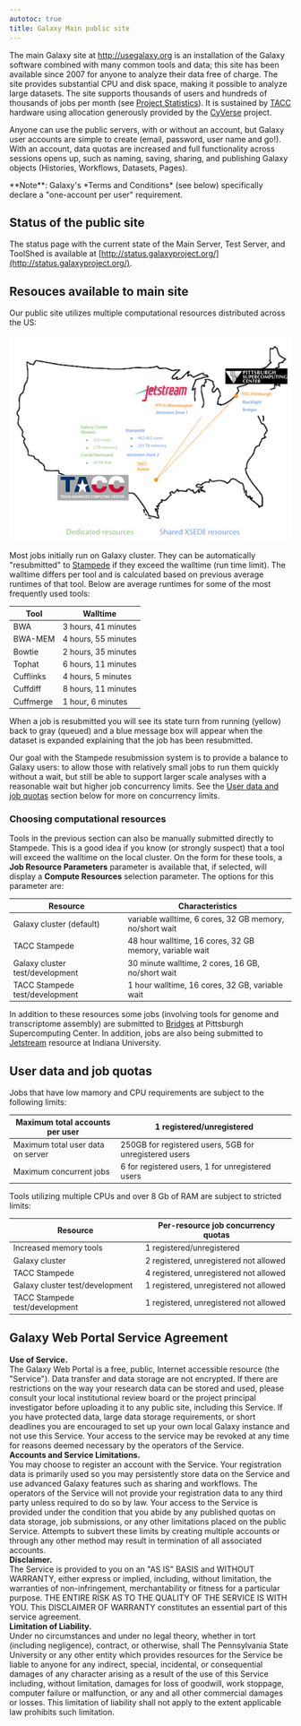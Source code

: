 ```yaml
---
autotoc: true
title: Galaxy Main public site
---
```


The main Galaxy site at http://usegalaxy.org is an installation of the Galaxy software combined with many common tools and data; this site has been available since 2007 for anyone to analyze their data free of charge. The site provides substantial CPU and disk space, making it possible to analyze large datasets. The site supports thousands of users and hundreds of thousands of jobs per month (see [Project Statistics](/src/galaxy-project/statistics)). It is sustained by [TACC](https://www.tacc.utexas.edu/) hardware using allocation generously provided by the [CyVerse](http://www.cyverse.org/) project.  

Anyone can use the public servers, with or without an account, but Galaxy user accounts are simple to create (email, password, user name and go!). With an account, data quotas are increased and full functionality across sessions opens up, such as naming, saving, sharing, and publishing Galaxy objects (Histories, Workflows, Datasets, Pages). 

<div class="alert alert-warning" role="alert"></span>**Note**: Galaxy's *Terms and Conditions* (see below) specifically declare a "one-account per user" requirement.</div>

## Status of the public site

The status page with the current state of the Main Server, Test Server, and ToolShed is available at [http://status.galaxyproject.org/](http://status.galaxyproject.org/).

## Resouces available to main site

Our public site utilizes multiple computational resources distributed across the US:

![Public Site](gxy_map.png)

Most jobs initially run on Galaxy cluster. They can be automatically "resubmitted" to [Stampede](https://portal.tacc.utexas.edu/user-guides/stampede) if they exceed the walltime (run time limit). The walltime differs per tool and is calculated based on previous average runtimes of that tool. Below are average runtimes for some of the most frequently used tools:

| Tool      | Walltime            |
|-----------|---------------------|
| BWA       | 3 hours, 41 minutes |
| BWA-MEM   | 4 hours, 55 minutes |
| Bowtie    | 2 hours, 35 minutes |
| Tophat    | 6 hours, 11 minutes |
| Cufflinks | 4 hours, 5 minutes  |
| Cuffdiff  | 8 hours, 11 minutes |
| Cuffmerge | 1 hour, 6 minutes   |


When a job is resubmitted you will see its state turn from running (yellow) back to gray (queued) and a blue message box will appear when the dataset is expanded explaining that the job has been resubmitted.

Our goal with the Stampede resubmission system is to provide a balance to Galaxy users: to allow those with relatively small jobs to run them quickly without a wait, but still be able to support larger scale analyses with a reasonable wait but higher job concurrency limits. See the [User data and job quotas](/src/main/index.md#quotas) section below for more on concurrency limits.

### Choosing computational resources

Tools in the previous section can also be manually submitted directly to Stampede. This is a good idea if you know (or strongly suspect) that a tool will exceed the walltime on the local cluster. On the form for these tools, a **Job Resource Parameters** parameter is available that, if selected, will display a **Compute Resources** selection parameter. The options for this parameter are:

| Resource                                    | Characteristics                                         |
|---------------------------------------------|---------------------------------------------------------|
| Galaxy cluster (default)                    | variable walltime, 6 cores, 32 GB memory, no/short wait |
| TACC Stampede                               | 48 hour walltime, 16 cores, 32 GB memory, variable wait |
| Galaxy cluster test/development             | 30 minute walltime, 2 cores, 16 GB, no/short wait       |
| TACC Stampede test/development              | 1 hour walltime, 16 cores, 32 GB, variable wait         |

In addition to these resources some jobs (involving tools for genome and transcriptome assembly) are submitted to [Bridges](https://www.psc.edu/index.php/resources/computing/bridges) at Pittsburgh Supercomputing Center. In addition, jobs are also being submitted to [Jetstream](https://jetstream-cloud.org/) resource at Indiana University.   

## User data and job quotas

Jobs that have low mamory and CPU requirements are subject to the following limits:

| Maximum total accounts per user   | 1 registered/unregistered                              |
|-----------------------------------|--------------------------------------------------------|
| Maximum total user data on server | 250GB for registered users, 5GB for unregistered users |
| Maximum concurrent jobs           | 6 for registered users, 1 for unregistered users       |

Tools utilizing multiple CPUs and over 8 Gb of RAM are subject to stricted limits:


| Resource                        | Per-resource job concurrency quotas    |
|---------------------------------|----------------------------------------|
| Increased memory tools          | 1 registered/unregistered              |
| Galaxy cluster                  | 2 registered, unregistered not allowed | 
| TACC Stampede                   | 4 registered, unregistered not allowed | 
| Galaxy cluster test/development | 1 registered, unregistered not allowed | 
| TACC Stampede test/development  | 1 registered, unregistered not allowed |


## Galaxy Web Portal Service Agreement

<div class="well well-lg">

**Use of Service.**
<br>
The Galaxy Web Portal is a free, public, Internet accessible resource (the "Service"). Data transfer and data storage are not encrypted. If there are restrictions on the way your research data can be stored and used, please consult your local institutional review board or the project principal investigator before uploading it to any public site, including this Service. If you have protected data, large data storage requirements, or short deadlines you are encouraged to set up your own local Galaxy instance and not use this Service. Your access to the service may be revoked at any time for reasons deemed necessary by the operators of the Service.
<br>
**Accounts and Service Limitations.**
<br>
You may choose to register an account with the Service. Your registration data is primarily used so you may persistently store data on the Service and use advanced Galaxy features such as sharing and workflows. The operators of the Service will not provide your registration data to any third party unless required to do so by law. Your access to the Service is provided under the condition that you abide by any published quotas on data storage, job submissions, or any other limitations placed on the public Service. Attempts to subvert these limits by creating multiple accounts or through any other method may result in termination of all associated accounts.
<br>
**Disclaimer.**
<br>
The Service is provided to you on an "AS IS" BASIS and WITHOUT WARRANTY, either express or implied, including, without limitation, the warranties of non-infringement, merchantability or fitness for a particular purpose. THE ENTIRE RISK AS TO THE QUALITY OF THE SERVICE IS WITH YOU. This DISCLAIMER OF WARRANTY constitutes an essential part of this service agreement.
<br>
**Limitation of Liability.**
<br>
Under no circumstances and under no legal theory, whether in tort (including negligence), contract, or otherwise, shall The Pennsylvania State University or any other entity which provides resources for the Service be liable to anyone for any indirect, special, incidental, or consequential damages of any character arising as a result of the use of this Service including, without limitation, damages for loss of goodwill, work stoppage, computer failure or malfunction, or any and all other commercial damages or losses. This limitation of liability shall not apply to the extent applicable law prohibits such limitation.

</div>